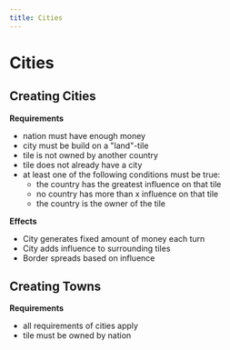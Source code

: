 ```yaml
---
title: Cities
---
```


# Cities

## Creating Cities

**Requirements**

- nation must have enough money
- city must be build on a "land"-tile
- tile is not owned by another country
- tile does not already have a city
- at least one of the following conditions must be true:
  - the country has the greatest influence on that tile
  - no country has more than x influence on that tile
  - the country is the owner of the tile

**Effects**

- City generates fixed amount of money each turn
- City adds influence to surrounding tiles
- Border spreads based on influence

## Creating Towns

**Requirements**

- all requirements of cities apply
- tile must be owned by nation
